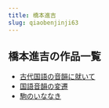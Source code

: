 ```yaml
---
title: 橋本進吉
slug: qiaobenjinji63
---
```


## 橋本進吉の作品一覧

- [古代国語の音韻に就いて](gudaiguoyunoyinyunnijiuite62)
- [国語音韻の変遷](guoyuyinyunnobianqianf6)
- [駒のいななき](junoinanakidb)
